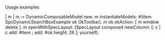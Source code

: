 Usage examples

| m |
m := DynamicComposableModel new.
m instantiateModels: #(item SpcDynamicSearchBoxExample  ok OkToolbar).
m ok okAction: [ m window delete ].
m openWithSpecLayout: (SpecLayout composed
	newColumn: [: c | 
		c add: #item ;
			add: #ok height: 26 ];
	yourself).